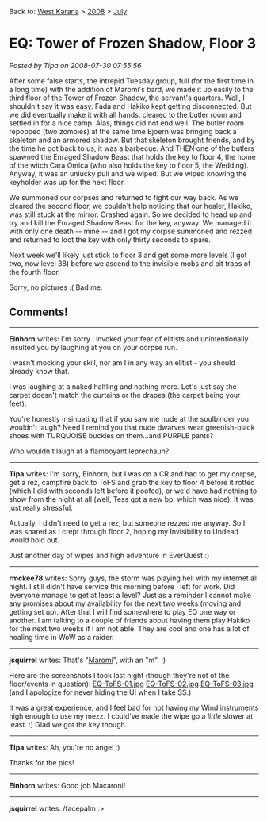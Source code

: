 Back to: [West Karana](/posts/westkarana.md) > [2008](/posts/2008/westkarana.md) > [July](./westkarana.md)
# EQ: Tower of Frozen Shadow, Floor 3

*Posted by Tipa on 2008-07-30 07:55:56*

After some false starts, the intrepid Tuesday group, full (for the first time in a long time) with the addition of Maromi's bard, we made it up easily to the third floor of the Tower of Frozen Shadow, the servant's quarters. Well, I shouldn't say it was easy. Fada and Hakiko kept getting disconnected. But we did eventually make it with all hands, cleared to the butler room and settled in for a nice camp. Alas, things did not end well. The butler room repopped (two zombies) at the same time Bjoern was bringing back a skeleton and an armored shadow. But that skeleton brought friends, and by the time he got back to us, it was a barbecue. And THEN one of the butlers spawned the Enraged Shadow Beast that holds the key to floor 4, the home of the witch Cara Omica (who also holds the key to floor 5, the Wedding). Anyway, it was an unlucky pull and we wiped. But we wiped knowing the keyholder was up for the next floor.

We summoned our corpses and returned to fight our way back. As we cleared the second floor, we couldn't help noticing that our healer, Hakiko, was still stuck at the mirror. Crashed again. So we decided to head up and try and kill the Enraged Shadow Beast for the key, anyway. We managed it with only one death -- mine -- and I got my corpse summoned and rezzed and returned to loot the key with only thirty seconds to spare.

Next week we'll likely just stick to floor 3 and get some more levels (I got two, now level 38) before we ascend to the invisible mobs and pit traps of the fourth floor.

Sorry, no pictures :( Bad me.

## Comments!

---

**Einhorn** writes: I'm sorry I invoked your fear of elitists and unintentionally insulted you by laughing at you on your corpse run.

I wasn't mocking your skill, nor am I in any way an elitist - you should already know that.

I was laughing at a naked halfling and nothing more. Let's just say the carpet doesn't match the curtains or the drapes (the carpet being your feet).

You're honestly insinuating that if you saw me nude at the soulbinder you wouldn't laugh? Need I remind you that nude dwarves wear greenish-black shoes with TURQUOISE buckles on them...and PURPLE pants?

Who wouldn't laugh at a flamboyant leprechaun?

---

**Tipa** writes: I'm sorry, Einhorn, but I was on a CR and had to get my corpse, get a rez, campfire back to ToFS and grab the key to floor 4 before it rotted (which I did with seconds left before it poofed), or we'd have had nothing to show from the night at all (well, Tess got a new bp, which was nice). It was just really stressful.

Actually, I didn't need to get a rez, but someone rezzed me anyway. So I was snared as I crept through floor 2, hoping my Invisibility to Undead would hold out.

Just another day of wipes and high adventure in EverQuest :)

---

**rmckee78** writes: Sorry guys, the storm was playing hell with my internet all night. I still didn't have service this morning before I left for work. Did everyone manage to get at least a level? Just as a reminder I cannot make any promises about my availability for the next two weeks (moving and getting set up). After that I will find somewhere to play EQ one way or another. I am talking to a couple of friends about having them play Hakiko for the next two weeks if I am not able. They are cool and one has a lot of healing time in WoW as a raider.

---

**jsquirrel** writes: That's "[Maromi](http://en.wikipedia.org/wiki/Maromi)", with an "m". :)

Here are the screenshots I took last night (though they're not of the floor/events in question):
[EQ-ToFS-01.jpg](http://www.foxchange.com/tom/nostalgia/EQ-ToFS-01.jpg)
[EQ-ToFS-02.jpg](http://www.foxchange.com/tom/nostalgia/EQ-ToFS-02.jpg)
[EQ-ToFS-03.jpg](http://www.foxchange.com/tom/nostalgia/EQ-ToFS-03.jpg)
(and I apologize for never hiding the UI when I take SS.)

It was a great experience, and I feel bad for not having my Wind instruments high enough to use my mezz. I could've made the wipe go a *little* slower at least. :) Glad we got the key though.

---

**Tipa** writes: Ah, you're no angel :)

Thanks for the pics!

---

**Einhorn** writes: Good job Macaroni!

---

**jsquirrel** writes: /facepalm :>

